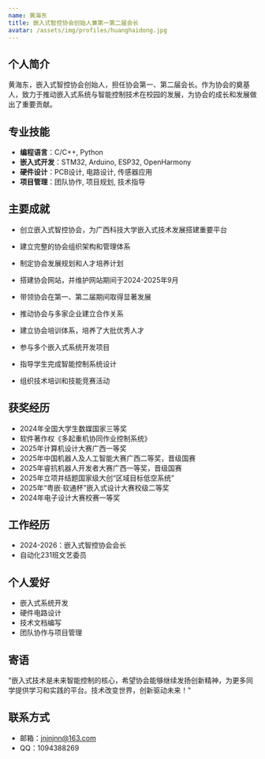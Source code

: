 ```yaml
---
name: 黄海东
title: 嵌入式智控协会创始人兼第一第二届会长
avatar: /assets/img/profiles/huanghaidong.jpg
---
```


## 个人简介

黄海东，嵌入式智控协会创始人，担任协会第一、第二届会长。作为协会的奠基人，致力于推动嵌入式系统与智能控制技术在校园的发展，为协会的成长和发展做出了重要贡献。

## 专业技能

- **编程语言**：C/C++, Python
- **嵌入式开发**：STM32, Arduino, ESP32, OpenHarmony
- **硬件设计**：PCB设计, 电路设计, 传感器应用
- **项目管理**：团队协作, 项目规划, 技术指导

## 主要成就

- 创立嵌入式智控协会，为广西科技大学嵌入式技术发展搭建重要平台
- 建立完整的协会组织架构和管理体系
- 制定协会发展规划和人才培养计划
- 搭建协会网站，并维护网站期间于2024-2025年9月

- 带领协会在第一、第二届期间取得显著发展
- 推动协会与多家企业建立合作关系
- 建立协会培训体系，培养了大批优秀人才

- 参与多个嵌入式系统开发项目
- 指导学生完成智能控制系统设计
- 组织技术培训和技能竞赛活动

## 获奖经历

- 2024年全国大学生数媒国家三等奖
- 软件著作权《多起重机协同作业控制系统》
- 2025年计算机设计大赛广西一等奖
- 2025年中国机器人及人工智能大赛广西二等奖，晋级国赛
- 2025年睿抗机器人开发者大赛广西一等奖，晋级国赛
- 2025年立项并结题国家级大创“区域目标低空系统”
- 2025年“粤嵌·软通杯”嵌入式设计大赛校级二等奖
- 2024年电子设计大赛校赛一等奖

## 工作经历

- 2024-2026：嵌入式智控协会会长
- 自动化231班文艺委员

## 个人爱好

- 嵌入式系统开发
- 硬件电路设计
- 技术文档编写
- 团队协作与项目管理

## 寄语

"嵌入式技术是未来智能控制的核心，希望协会能够继续发扬创新精神，为更多同学提供学习和实践的平台。技术改变世界，创新驱动未来！"

## 联系方式

- 邮箱：jnjnjnn@163.com
- QQ：1094388269